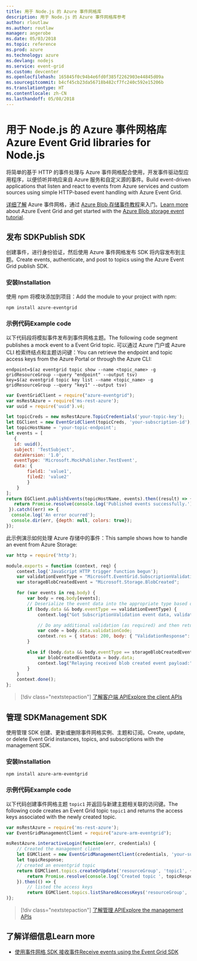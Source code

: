 ```yaml
---
title: 用于 Node.js 的 Azure 事件网格库
description: 用于 Node.js 的 Azure 事件网格库参考
author: rloutlaw
ms.author: routlaw
manager: angerobe
ms.date: 05/03/2018
ms.topic: reference
ms.prod: azure
ms.technology: azure
ms.devlang: nodejs
ms.service: event-grid
ms.custom: devcenter
ms.openlocfilehash: 165845f0c94b4e6fd0f385f2262903e44845d09a
ms.sourcegitcommit: b4cf45cb23da56718b482cf7fc240c592e15206b
ms.translationtype: HT
ms.contentlocale: zh-CN
ms.lasthandoff: 05/08/2018
---
```

# <a name="azure-event-grid-libraries-for-nodejs"></a><span data-ttu-id="21d6d-103">用于 Node.js 的 Azure 事件网格库</span><span class="sxs-lookup"><span data-stu-id="21d6d-103">Azure Event Grid libraries for Node.js</span></span>

<span data-ttu-id="21d6d-104">将简单的基于 HTTP 的事件处理与 Azure 事件网格配合使用，开发事件驱动型应用程序，以便侦听并响应来自 Azure 服务和自定义源的事件。</span><span class="sxs-lookup"><span data-stu-id="21d6d-104">Build event-driven applications that listen and react to events from Azure services and custom sources using simple HTTP-based event handling with Azure Event Grid.</span></span>

<span data-ttu-id="21d6d-105">[详细了解](/azure/event-grid/overview) Azure 事件网格，通过 [Azure Blob 存储事件教程](/azure/storage/blobs/storage-blob-event-quickstart)来入门。</span><span class="sxs-lookup"><span data-stu-id="21d6d-105">[Learn more](/azure/event-grid/overview) about Azure Event Grid and get started with the [Azure Blob storage event tutorial](/azure/storage/blobs/storage-blob-event-quickstart).</span></span> 

## <a name="publish-sdk"></a><span data-ttu-id="21d6d-106">发布 SDK</span><span class="sxs-lookup"><span data-stu-id="21d6d-106">Publish SDK</span></span>

<span data-ttu-id="21d6d-107">创建事件，进行身份验证，然后使用 Azure 事件网格发布 SDK 将内容发布到主题。</span><span class="sxs-lookup"><span data-stu-id="21d6d-107">Create events, authenticate, and post to topics using the Azure Event Grid publish SDK.</span></span>

### <a name="installation"></a><span data-ttu-id="21d6d-108">安装</span><span class="sxs-lookup"><span data-stu-id="21d6d-108">Installation</span></span>

<span data-ttu-id="21d6d-109">使用 npm 将模块添加到项目：</span><span class="sxs-lookup"><span data-stu-id="21d6d-109">Add the module to your project with npm:</span></span>

```bash
npm install azure-eventgrid
```

### <a name="example-code"></a><span data-ttu-id="21d6d-110">示例代码</span><span class="sxs-lookup"><span data-stu-id="21d6d-110">Example code</span></span>

<span data-ttu-id="21d6d-111">以下代码段将模拟事件发布到事件网格主题。</span><span class="sxs-lookup"><span data-stu-id="21d6d-111">The following code segment publishes a mock event to a Event Grid topic.</span></span> <span data-ttu-id="21d6d-112">可以通过 Azure 门户或 Azure CLI 检索终结点和主题访问键：</span><span class="sxs-lookup"><span data-stu-id="21d6d-112">You can retrieve the endpoint and topic access keys from the Azure Portal or through the Azure CLI:</span></span>

```azurecli-interactive
endpoint=$(az eventgrid topic show --name <topic_name> -g gridResourceGroup --query "endpoint" --output tsv)
key=$(az eventgrid topic key list --name <topic_name> -g gridResourceGroup --query "key1" --output tsv)
```

```javascript
var EventGridClient = require("azure-eventgrid");
var msRestAzure = require('ms-rest-azure');
var uuid = require('uuid').v4;

let topicCreds = new msRestAzure.TopicCredentials('your-topic-key');
let EGClient = new EventGridClient(topicCreds, 'your-subscription-id');
let topicHostName = 'your-topic-endpoint';
let events = [
   {
   id: uuid(),
   subject: 'TestSubject',
   dataVersion: '1.0',
   eventType: 'Microsoft.MockPublisher.TestEvent',
   data: {
        field1: 'value1',
        filed2: 'value2'
        }
    }
];
return EGClient.publishEvents(topicHostName, events).then((result) => {
   return Promise.resolve(console.log('Published events successfully.'));
 }).catch((err) => {
  console.log('An error ocurred');
  console.dir(err, {depth: null, colors: true});
});
```

<span data-ttu-id="21d6d-113">此示例演示如何处理 Azure 存储中的事件：</span><span class="sxs-lookup"><span data-stu-id="21d6d-113">This sample shows how to handle an event from Azure Storage:</span></span>

```javascript
var http = require('http');

module.exports = function (context, req) {
    context.log('JavaScript HTTP trigger function begun');
    var validationEventType = "Microsoft.EventGrid.SubscriptionValidationEvent";
    var storageBlobCreatedEvent = "Microsoft.Storage.BlobCreated";

    for (var events in req.body) {
        var body = req.body[events];
        // Deserialize the event data into the appropriate type based on event type  
        if (body.data && body.eventType == validationEventType) {
            context.log("Got SubscriptionValidation event data, validation code: " + body.data.validationCode + " topic: " + body.topic);

            // Do any additional validation (as required) and then return back the below response
            var code = body.data.validationCode;
            context.res = { status: 200, body: { "ValidationResponse": code } };
        }

        else if (body.data && body.eventType == storageBlobCreatedEvent) {
            var blobCreatedEventData = body.data;
            context.log("Relaying received blob created event payload:" + JSON.stringify(blobCreatedEventData));
        }
    }
    context.done();
};
```

> [!div class="nextstepaction"]
> [<span data-ttu-id="21d6d-114">了解客户端 API</span><span class="sxs-lookup"><span data-stu-id="21d6d-114">Explore the client APIs</span></span>](/javascript/api/overview/azure/eventgrid/client)

## <a name="management-sdk"></a><span data-ttu-id="21d6d-115">管理 SDK</span><span class="sxs-lookup"><span data-stu-id="21d6d-115">Management SDK</span></span>

<span data-ttu-id="21d6d-116">使用管理 SDK 创建、更新或删除事件网格实例、主题和订阅。</span><span class="sxs-lookup"><span data-stu-id="21d6d-116">Create, update, or delete Event Grid instances, topics, and subscriptions with the management SDK.</span></span>

### <a name="installation"></a><span data-ttu-id="21d6d-117">安装</span><span class="sxs-lookup"><span data-stu-id="21d6d-117">Installation</span></span>

```
npm install azure-arm-eventgrid
```

### <a name="example-code"></a><span data-ttu-id="21d6d-118">示例代码</span><span class="sxs-lookup"><span data-stu-id="21d6d-118">Example code</span></span>

<span data-ttu-id="21d6d-119">以下代码创建事件网格主题 `topic1` 并返回与新建主题相关联的访问键。</span><span class="sxs-lookup"><span data-stu-id="21d6d-119">The following code creates an Event Grid topic `topic1` and returns the access keys associated with the newly created topic.</span></span>

```javascript
var msRestAzure = require('ms-rest-azure');
var EventGridManagementClient = require("azure-arm-eventgrid");

msRestAzure.interactiveLogin(function(err, credentials) {
    // Created the management client
    let EGMClient = new EventGridManagementClient(credentials, 'your-subscription-id');
    let topicResponse;
    // created an enventgrid topic
    return EGMClient.topics.createOrUpdate('resourceGroup', 'topic1', { location: 'westus' }).then((topicResponse) => {
        return Promise.resolve(console.log('Created topic ', topicResponse));
    }).then(() => {
        // listed the access keys
        return EGMClient.topics.listSharedAccessKeys('resourceGroup', 'topic1')}
)};
```

> [!div class="nextstepaction"]
> [<span data-ttu-id="21d6d-120">了解管理 API</span><span class="sxs-lookup"><span data-stu-id="21d6d-120">Explore the management APIs</span></span>](/javascript/api/overview/azure/eventgrid/management)

## <a name="learn-more"></a><span data-ttu-id="21d6d-121">了解详细信息</span><span class="sxs-lookup"><span data-stu-id="21d6d-121">Learn more</span></span>

- [<span data-ttu-id="21d6d-122">使用事件网格 SDK 接收事件</span><span class="sxs-lookup"><span data-stu-id="21d6d-122">Receive events using the Event Grid SDK</span></span>](/azure/event-grid/receive-events)